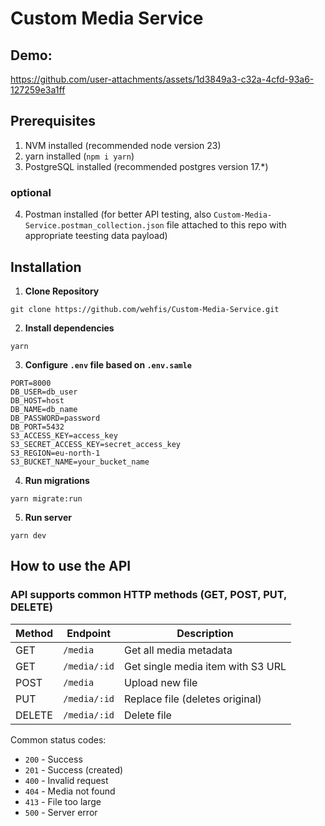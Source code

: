 # Custom Media Service
## Demo:


https://github.com/user-attachments/assets/1d3849a3-c32a-4cfd-93a6-127259e3a1ff


## Prerequisites
1. NVM installed (recommended node version 23)
2. yarn installed (```npm i yarn```)
3. PostgreSQL installed (recommended postgres version 17.*)
### optional
4. Postman installed (for better API testing, also ```Custom-Media-Service.postman_collection.json``` file attached to this repo with appropriate teesting data payload)

## Installation
1. **Clone Repository**
```
git clone https://github.com/wehfis/Custom-Media-Service.git
```
2. **Install dependencies**
```
yarn
```
3. **Configure ```.env``` file based on ```.env.samle```**
```
PORT=8000
DB_USER=db_user
DB_HOST=host
DB_NAME=db_name
DB_PASSWORD=password
DB_PORT=5432
S3_ACCESS_KEY=access_key
S3_SECRET_ACCESS_KEY=secret_access_key
S3_REGION=eu-north-1
S3_BUCKET_NAME=your_bucket_name
```
4. **Run migrations**
```
yarn migrate:run
```
5. **Run server**
```
yarn dev
```

## How to use the API
### API supports common HTTP methods (GET, POST, PUT, DELETE)
| Method | Endpoint          | Description                          |
|--------|-------------------|--------------------------------------|
| GET    | `/media`          | Get all media metadata               |
| GET    | `/media/:id`      | Get single media item with S3 URL    |
| POST   | `/media`          | Upload new file                      |
| PUT    | `/media/:id`      | Replace file (deletes original)      |
| DELETE | `/media/:id`      | Delete file                          |

Common status codes:

- `200` - Success
- `201` - Success (created)
- `400` - Invalid request
- `404` - Media not found
- `413` - File too large
- `500` - Server error
